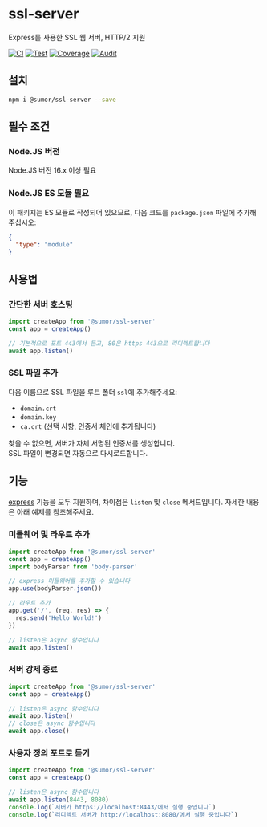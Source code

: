 # ssl-server

Express를 사용한 SSL 웹 서버, HTTP/2 지원

[![CI](https://github.com/sumor-cloud/ssl-server/actions/workflows/ci.yml/badge.svg)](https://github.com/sumor-cloud/ssl-server/actions/workflows/ci.yml)
[![Test](https://github.com/sumor-cloud/ssl-server/actions/workflows/ut.yml/badge.svg)](https://github.com/sumor-cloud/ssl-server/actions/workflows/ut.yml)
[![Coverage](https://github.com/sumor-cloud/ssl-server/actions/workflows/coverage.yml/badge.svg)](https://github.com/sumor-cloud/ssl-server/actions/workflows/coverage.yml)
[![Audit](https://github.com/sumor-cloud/ssl-server/actions/workflows/audit.yml/badge.svg)](https://github.com/sumor-cloud/ssl-server/actions/workflows/audit.yml)

## 설치

```bash
npm i @sumor/ssl-server --save
```

## 필수 조건

### Node.JS 버전

Node.JS 버전 16.x 이상 필요

### Node.JS ES 모듈 필요

이 패키지는 ES 모듈로 작성되어 있으므로,
다음 코드를 `package.json` 파일에 추가해주십시오:

```json
{
  "type": "module"
}
```

## 사용법

### 간단한 서버 호스팅

```javascript
import createApp from '@sumor/ssl-server'
const app = createApp()

// 기본적으로 포트 443에서 듣고, 80은 https 443으로 리디렉트합니다
await app.listen()
```

### SSL 파일 추가

다음 이름으로 SSL 파일을 루트 폴더 `ssl`에 추가해주세요:

- `domain.crt`
- `domain.key`
- `ca.crt` (선택 사항, 인증서 체인에 추가됩니다)

찾을 수 없으면, 서버가 자체 서명된 인증서를 생성합니다.  
SSL 파일이 변경되면 자동으로 다시로드합니다.

## 기능

[express](https://www.npmjs.com/package/express) 기능을 모두 지원하며, 차이점은 `listen` 및 `close` 메서드입니다. 자세한 내용은 아래 예제를 참조해주세요.

### 미들웨어 및 라우트 추가

```javascript
import createApp from '@sumor/ssl-server'
const app = createApp()
import bodyParser from 'body-parser'

// express 미들웨어를 추가할 수 있습니다
app.use(bodyParser.json())

// 라우트 추가
app.get('/', (req, res) => {
  res.send('Hello World!')
})

// listen은 async 함수입니다
await app.listen()
```

### 서버 강제 종료

```javascript
import createApp from '@sumor/ssl-server'
const app = createApp()

// listen은 async 함수입니다
await app.listen()
// close은 async 함수입니다
await app.close()
```

### 사용자 정의 포트로 듣기

```javascript
import createApp from '@sumor/ssl-server'
const app = createApp()

// listen은 async 함수입니다
await app.listen(8443, 8080)
console.log(`서버가 https://localhost:8443/에서 실행 중입니다`)
console.log(`리디렉트 서버가 http://localhost:8080/에서 실행 중입니다`)
```
